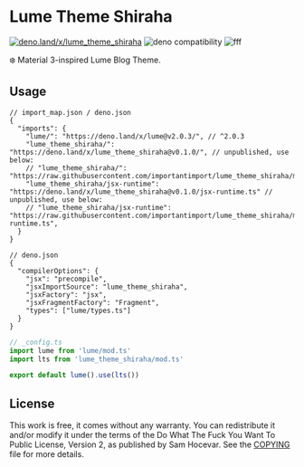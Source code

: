 # Lume Theme Shiraha

[![deno.land/x/lume_theme_shiraha](https://shield.deno.dev/x/lume_theme_shiraha)](https://deno.land/x/lume_theme_shiraha)
![deno compatibility](https://shield.deno.dev/deno/^1.34)
![fff](https://img.shields.io/badge/%F0%9F%8C%9F%20F%20F%20F-1.0-yellow?style=flat)

❄️ Material 3-inspired Lume Blog Theme.

## Usage

```jsonc
// import_map.json / deno.json
{
  "imports": {
    "lume/": "https://deno.land/x/lume@v2.0.3/", // ^2.0.3
    "lume_theme_shiraha/": "https://deno.land/x/lume_theme_shiraha@v0.1.0/", // unpublished, use below:
    // "lume_theme_shiraha/": "https://raw.githubusercontent.com/importantimport/lume_theme_shiraha/main/",
    "lume_theme_shiraha/jsx-runtime": "https://deno.land/x/lume_theme_shiraha@v0.1.0/jsx-runtime.ts" // unpublished, use below:
    // "lume_theme_shiraha/jsx-runtime": "https://raw.githubusercontent.com/importantimport/lume_theme_shiraha/main/jsx-runtime.ts",
  }
}
```

```jsonc
// deno.json
{
  "compilerOptions": {
    "jsx": "precompile",
    "jsxImportSource": "lume_theme_shiraha",
    "jsxFactory": "jsx",
    "jsxFragmentFactory": "Fragment",
    "types": ["lume/types.ts"]
  }
}
```

```ts
// _config.ts
import lume from 'lume/mod.ts'
import lts from 'lume_theme_shiraha/mod.ts'

export default lume().use(lts())
```

<!-- ## Features

### [FFF Flavored Frontmatter](https://fff.js.org)

Powerful and versatile Frontmatter format. If you were using [Urara](https://github.com/importantimport/urara) before, your postings will not require much modification to migrate.

### Material Design 3 with slight differences

This theme gets the Material Design-like styles from [Shiraha](https://github.com/importantimport/shiraha/tree/main/packages/shiraha).

### Color from featured image

Automatically generate theme colors for your articles with featured image through [Shiraha Colors](https://github.com/importantimport/shiraha/tree/main/packages/shiraha-colors).

### JSON Feed in Everythere

Provides a JSON Feed for each list: home, tags, categories... all can be subscribed via the reader.

### All-in-One, or just templates.

Lume Theme Shiraha has a complete set-up for you, including Lume and Remark / Rehype plugin. You can also use just the templates if you wish to customise them yourself.

All templates use `.tmpl.ts` and have no additional dependencies.

### View Transitions [WIP]

> Currently you need to enable `#view-transition-on-navigation` manually in [`chrome://flags`](chrome://flags).

No need for additional Swup or Pjax, the most native page transition. -->

## License

This work is free, it comes without any warranty. You can redistribute it and/or modify it under the
terms of the Do What The Fuck You Want To Public License, Version 2,
as published by Sam Hocevar. See the [COPYING](COPYING) file for more details.
